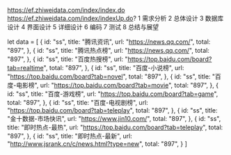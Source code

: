 https://ef.zhiweidata.com/index/index.do
https://ef.zhiweidata.com/index/indexUp.do?
1 需求分析
2 总体设计
3 数据库设计
4 界面设计
5 详细设计
6 编码
7 测试
8 总结与展望

let data = [
    {
        id: "ss",
        title: "腾讯资讯",
        url: "https://news.qq.com/",
        total: "897",
    },
    {
        id: "ss",
        title: "腾讯热点榜",
        url: "https://news.qq.com/",
        total: "897",
    },
    {
        id: "ss",
        title: "百度热搜榜",
        url: "https://top.baidu.com/board?tab=realtime",
        total: "897",
    },
    {
        id: "ss",
        title: "百度-小说榜",
        url: "https://top.baidu.com/board?tab=novel",
        total: "897",
    },
    {
        id: "ss",
        title: "百度-电影榜",
        url: "https://top.baidu.com/board?tab=movie",
        total: "897",
    },
    {
        id: "ss",
        title: "百度-游戏榜",
        url: "https://top.baidu.com/board?tab=game",
        total: "897",
    },
    {
        id: "ss",
        title: "百度-电视剧榜",
        url: "https://top.baidu.com/board?tab=teleplay",
        total: "897",
    },
    {
        id: "ss",
        title: "金十数据-市场快讯",
        url: "https://www.jin10.com/",
        total: "897",
    },
    {
        id: "ss",
        title: "即时热点-最热",
        url: "https://top.baidu.com/board?tab=teleplay",
        total: "897",
    },
    {
        id: "ss",
        title: "即时热点-最新",
        url: "http://www.jsrank.cn/c/news.html?type=new",
        total: "897",
    }
]
